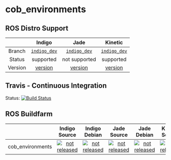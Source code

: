 cob_environments
===========

## ROS Distro Support

|         | Indigo | Jade | Kinetic |
|:-------:|:------:|:----:|:-------:|
| Branch  | [`indigo_dev`](https://github.com/ipa320/cob_environments/tree/indigo_dev) | [`indigo_dev`](https://github.com/ipa320/cob_environments/tree/indigo_dev) | [`indigo_dev`](https://github.com/ipa320/cob_environments/tree/indigo_dev) |
| Status  |  supported | not supported |  supported |
| Version | [version](http://repositories.ros.org/status_page/ros_indigo_default.html?q=cob_environments) | [version](http://repositories.ros.org/status_page/ros_jade_default.html?q=cob_environments) | [version](http://repositories.ros.org/status_page/ros_kinetic_default.html?q=cob_environments) |

## Travis - Continuous Integration

Status: [![Build Status](https://travis-ci.org/ipa320/cob_environments.svg?branch=indigo_dev)](https://travis-ci.org/ipa320/cob_environments)

## ROS Buildfarm

|         | Indigo Source | Indigo Debian | Jade Source | Jade Debian |  Kinetic Source  |  Kinetic Debian |
|:-------:|:-------------------:|:-------------------:|:-------------------:|:-------------------:|:-------------------:|:-------------------:|
| cob_environments | [![not released](http://build.ros.org/buildStatus/icon?job=Isrc_uT__cob_environments__ubuntu_trusty__source)](http://build.ros.org/view/Isrc_uT/job/Isrc_uT__cob_environments__ubuntu_trusty__source/) | [![not released](http://build.ros.org/buildStatus/icon?job=Ibin_uT64__cob_environments__ubuntu_trusty_amd64__binary)](http://build.ros.org/view/Ibin_uT64/job/Ibin_uT64__cob_environments__ubuntu_trusty_amd64__binary/) | [![not released](http://build.ros.org/buildStatus/icon?job=Jsrc_uT__cob_environments__ubuntu_trusty__source)](http://build.ros.org/view/Jsrc_uT/job/Jsrc_uT__cob_environments__ubuntu_trusty__source/) | [![not released](http://build.ros.org/buildStatus/icon?job=Jbin_uT64__cob_environments__ubuntu_trusty_amd64__binary)](http://build.ros.org/view/Jbin_uT64/job/Jbin_uT64__cob_environments__ubuntu_trusty_amd64__binary/) | [![not released](http://build.ros.org/buildStatus/icon?job=Ksrc_uX__cob_environments__ubuntu_xenial__source)](http://build.ros.org/view/Ksrc_uX/job/Ksrc_uX__cob_environments__ubuntu_xenial__source/) | [![not released](http://build.ros.org/buildStatus/icon?job=Kbin_uX64__cob_environments__ubuntu_xenial_amd64__binary)](http://build.ros.org/view/Kbin_uX64/job/Kbin_uX64__cob_environments__ubuntu_xenial_amd64__binary/) |
